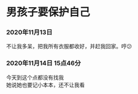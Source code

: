 # 男孩子要保护自己


 ### 2020年11月13日
 不让我多呆，把我所有衣服都收好，并赶我回家。哼😕

 ### 2020年11月14日 15点46分
 今天到这个点都没有找我  
 她说她也要记小本本，还不让我看

